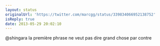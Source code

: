 ```yaml
---
layout: status
originalUrl: 'https://twitter.com/marcgg/status/339834066952138752'
isReply: true
date: 2013-05-29 20:02:10
---
```


@shingara la première phrase ne veut pas dire grand chose par contre
